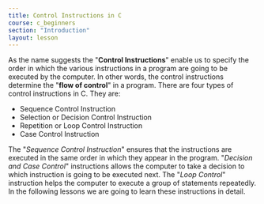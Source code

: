 ```yaml
---
title: Control Instructions in C
course: c_beginners
section: "Introduction"
layout: lesson
---
```


As the name suggests the "**Control Instructions**" enable us to specify the
order in which the various instructions in a program are going to be executed by
the computer. In other words, the control instructions determine the "**flow of
control**" in a program. There are four types of control instructions in C. They
are:

* Sequence Control Instruction
* Selection or Decision Control Instruction
* Repetition or Loop Control Instruction
* Case Control Instruction

The "_Sequence Control Instruction_" ensures that the instructions are executed
in the same order in which they appear in the program. "_Decision and Case
Control_" instructions allows the computer to take a decision to which
instruction is going to be executed next. The "_Loop Control_" instruction helps
the computer to execute a group of statements repeatedly. In the following
lessons we are going to learn these instructions in detail.
